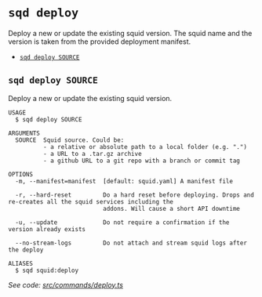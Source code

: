 `sqd deploy`
============

Deploy a new or update the existing squid version. The squid name and the version is taken from the provided deployment manifest.

* [`sqd deploy SOURCE`](#sqd-deploy-source)

## `sqd deploy SOURCE`

Deploy a new or update the existing squid version.

```
USAGE
  $ sqd deploy SOURCE

ARGUMENTS
  SOURCE  Squid source. Could be:
          - a relative or absolute path to a local folder (e.g. ".")
          - a URL to a .tar.gz archive
          - a github URL to a git repo with a branch or commit tag

OPTIONS
  -m, --manifest=manifest  [default: squid.yaml] A manifest file

  -r, --hard-reset         Do a hard reset before deploying. Drops and re-creates all the squid services including the
                           addons. Will cause a short API downtime

  -u, --update             Do not require a confirmation if the version already exists

  --no-stream-logs         Do not attach and stream squid logs after the deploy

ALIASES
  $ sqd squid:deploy
```

_See code: [src/commands/deploy.ts](https://github.com/subsquid/squid-cli/tree/master/src/commands/deploy.ts)_
